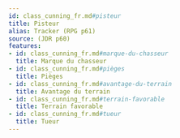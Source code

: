 ```yaml
---
id: class_cunning_fr.md#pisteur
title: Pisteur
alias: Tracker (RPG p61)
source: (JDR p60)
features:
- id: class_cunning_fr.md#marque-du-chasseur
  title: Marque du chasseur
- id: class_cunning_fr.md#pièges
  title: Pièges
- id: class_cunning_fr.md#avantage-du-terrain
  title: Avantage du terrain
- id: class_cunning_fr.md#terrain-favorable
  title: Terrain favorable
- id: class_cunning_fr.md#tueur
  title: Tueur
---
```


